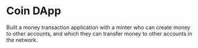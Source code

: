 # Coin DApp

Built a money transaction application with a minter who can create money to other accounts, and which they can transfer money to other accounts in the network.

